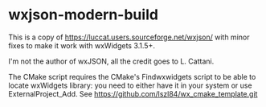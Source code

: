 # wxjson-modern-build

This is a copy of https://luccat.users.sourceforge.net/wxjson/ with minor fixes to make it work with wxWidgets 3.1.5+. 

I'm not the author of wxJSON, all the credit goes to L. Cattani.

The CMake script requires the CMake's Findwxwidgets script to be able to locate wxWidgets library: you need to either have it in your system or use ExternalProject_Add. See https://github.com/lszl84/wx_cmake_template.git 